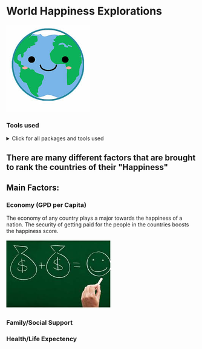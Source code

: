 # World Happiness Explorations

<img src="./images/happy_world.jpg">

### Tools used
<details>
    <summary> Click for all packages and tools used </summary>
    
* Numpy
* Matplotlib
* Pandas
* Seaborn
    
</details>

## There are many different factors that are brought to rank the countries of their "Happiness" 
## Main Factors:

### Economy (GPD per Capita)
The economy of any country plays a major towards the happiness of a nation. The security of getting paid for the people in the countries boosts the happiness score. 

<img src="./images/money_happy.jpg">


### Family/Social Support



### Health/Life Expectency
